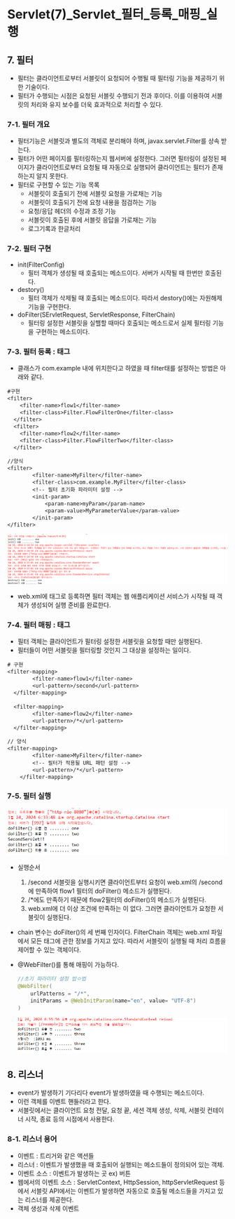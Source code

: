 # Servlet(7)_Servlet_필터_등록_매핑_실행

## 7. 필터

- 필터는 클라이언트로부터 서블릿이 요청되어 수행될 때 필터링 기능을 제공하기 위한 기술이다.
- 필터가 수행되는 시점은 요청된 서블릿 수행되기 전과 후이다. 이를 이용하여 서블릿의 처리와 유지 보수를 더욱 효과적으로 처리할 수 있다.

### 7-1. 필터 개요

- 필터기능은 서블릿과 별도의 객체로 분리해야 하며, javax.servlet.Filter를 상속 받는다.
- 필터가 어떤 페이지를 필터링하는지 웹서버에 설정한다. 그러면 필터링이 설정된 페이지가 클라이언트로부터 요청될 때 자동으로 실행되어 클라이언트는 필터가 존재하는지 알지 못한다.
- 필터로 구현할 수 있는 기능 목록
    - 서블릿이 호출되기 전에 서블릿 요청을 가로채는 기능
    - 서블릿이 호출되기 전에 요청 내용을 점검하는 기능
    - 요청/응답 헤더의 수정과 조정 기능
    - 서블릿이 호출된 후에 서블릿 응답을 가로채는 기능
    - 로그기록과 한글처리

### 7-2. 필터 구현

- init(FilterConfig)
    - 필터 객체가 생성될 때 호출되는 메소드이다. 서버가 시작될 때 한번만 호출된다.
- destory()
    - 필터 객체가 삭제될 때 호출되는 메소드이다. 따라서 destory()에는 자원해제 기능을 구현한다.
- doFilter(SErvletRequest, ServletResponse, FilterChain)
    - 필터링 설정한 서블릿을 실핼할 때마다 호출되는 메소드로서 실제 필터링 기능을 구현하는 메소드이다.

### 7-3. 필터 등록 : <filter> 태그

- 클래스가 com.example 내에 위치한다고 하였을 때 filter태를 설정하는 방법은 아래와 같다.

```
#구현
<filter>
  	<filter-name>flow1</filter-name>
  	<filter-class>Filter.FlowFilterOne</filter-class>
  </filter>
  <filter>
  	<filter-name>flow2</filter-name>
  	<filter-class>Filter.FlowFilterTwo</filter-class>
  </filter>
```

```
//양식
<filter>
        <filter-name>MyFilter</filter-name>
        <filter-class>com.example.MyFilter</filter-class>
        <!-- 필터 초기화 파라미터 설정 -->
        <init-param>
            <param-name>myParam</param-name>
            <param-value>MyParameterValue</param-value>
        </init-param>
</filter>
```

<img src = "../data/Servlet(7)_init과 destory 호출.png">

- web.xml에 <filter>태그로 등록하면 필터 객체는 웹 애플리케이션 서비스가 시작될 때 객체가 생성되어 실행 준비를 완료한다.

### 7-4. 필터 매핑 : <filter-mapping> 태그

- 필터 객체는 클라이언트가 필터링 설정한 서블릿을 요청할 때만 실행된다.
- 필터들이 어떤 서블릿을 필터링할 것인지 그 대상을 설정하는 일이다.

```
# 구현
<filter-mapping>
        <filter-name>flow1</filter-name>
        <url-pattern>/second</url-pattern>
  </filter-mapping>
  
  <filter-mapping>
        <filter-name>flow2</filter-name>
        <url-pattern>/*</url-pattern>
  </filter-mapping>
```

```
// 양식
<filter-mapping>
        <filter-name>MyFilter</filter-name>
        <!-- 필터가 적용될 URL 패턴 설정 -->
        <url-pattern>/*</url-pattern>
    </filter-mapping>
```

### 7-5. 필터 실행

<img src = "../data/Servlet(7)_doFilter 호출.png">

- 실행순서
    1.  /second 서블릿을 실행시키면 클라이언트부터 요청이 web.xml의 <url-pattern>/second</url-pattern>에 만족하여 flow1 필터의 doFilter() 메소드가 실행된다.
    2.  <url-pattern>/*</url-pattern>에도 만족하기 때문에 flow2필터의 doFilter()의 메소드가 실행된다.
    3. web.xml에 더 이상 조건에 만족하는 <filter-mapping>이 없다. 그러면 클라이언트가 요청한 서블릿이 실행된다.
- chain 변수는 doFilter()의 세 번째 인자이다. FilterChain 객체는 web.xml 파일에서 모든 <filter-mapping> 태그에 관한 정보를 가지고 있다. 따라서 서블릿이 실행될 때 처리 흐름을 제어할 수 있는 객체이다.
- @WebFilter()를 통해 매핑이 가능하다.
    
    ```java
    //초기 파라미터 설정 밥ㅇ법
    @WebFilter(
    	urlPatterns = "/*",
    	initParams = @WebInitParam(name="en", value= "UTF-8")
    )
    ```
    <img src ="../data/Servlet(7)_모든매핑결과.png">
    
    

## 8. 리스너

- event가 발생하기 기다리다 event가 발생하였을 때 수행되는 메소드이다.
- 이런 객체를 이벤트 핸들러라고 한다.
- 서블릿에서는 클라이언트 요청 전달, 요청 끝, 세션 객체 생성, 삭제, 서블릿 컨테이너 시작, 종료 등의 시점에서 사용한다.

### 8-1. 리스너 용어

- 이벤트 : 트리거와 같은 액션들
- 리스너 : 이벤트가 발생했을 때 호출되어 실행되는 메소드들이 정의되어 있는 객체.
- 이벤트 소스 : 이벤트가 발생하는 곳 ex) 버튼
- 웹에서의 이벤트 소스 : ServletContext, HttpSession, httpServletRequest 등에서 서블릿 API에서는 이벤트가 발생하면 자동으로 호출될 메소드들을 가지고 있는 리스너를 제공한다.
- 객체 생성과 삭제 이벤트